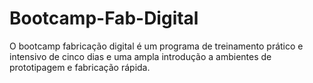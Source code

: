 # Bootcamp-Fab-Digital
O bootcamp fabricação digital é um programa de treinamento prático e intensivo de cinco dias e uma ampla introdução a ambientes de prototipagem e fabricação rápida.
